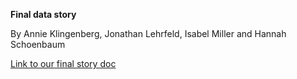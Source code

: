 **Final data story**

By Annie Klingenberg, Jonathan Lehrfeld, Isabel Miller and Hannah Schoenbaum

[Link to our final story doc](https://github.com/JonathanLehrfeld/datavisualization-fall2021/blob/main/Data%20Final%20Assignment.docx)
